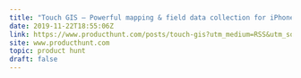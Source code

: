 ```yaml
---
title: "Touch GIS — Powerful mapping & field data collection for iPhone & iPad"
date: 2019-11-22T18:55:06Z
link: https://www.producthunt.com/posts/touch-gis?utm_medium=RSS&utm_source=hune
site: www.producthunt.com
topic: product hunt
draft: false
---
```

